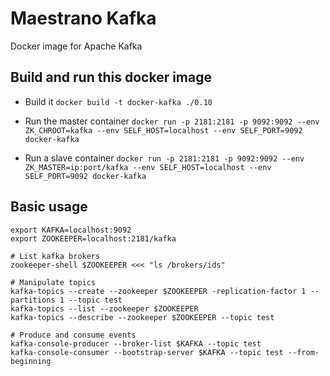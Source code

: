 # Maestrano Kafka
Docker image for Apache Kafka

## Build and run this docker image

* Build it
`docker build -t docker-kafka ./0.10`

* Run the master container
`docker run -p 2181:2181 -p 9092:9092 --env ZK_CHROOT=kafka --env SELF_HOST=localhost --env SELF_PORT=9092 docker-kafka`

* Run a slave container
`docker run -p 2181:2181 -p 9092:9092 --env ZK_MASTER=ip:port/kafka --env SELF_HOST=localhost --env SELF_PORT=9092 docker-kafka`

## Basic usage

```
export KAFKA=localhost:9092
export ZOOKEEPER=localhost:2181/kafka

# List kafka brokers
zookeeper-shell $ZOOKEEPER <<< "ls /brokers/ids"

# Manipulate topics
kafka-topics --create --zookeeper $ZOOKEEPER -replication-factor 1 --partitions 1 --topic test
kafka-topics --list --zookeeper $ZOOKEEPER
kafka-topics --describe --zookeeper $ZOOKEEPER --topic test

# Produce and consume events
kafka-console-producer --broker-list $KAFKA --topic test
kafka-console-consumer --bootstrap-server $KAFKA --topic test --from-beginning

```
